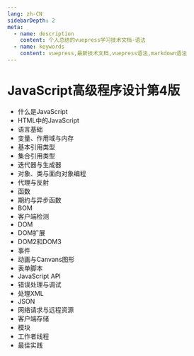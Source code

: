 ```yaml
---
lang: zh-CN
sidebarDepth: 2
meta:
  - name: description
    content: 个人总结的vuepress学习技术文档-语法
  - name: keywords
    content: vuepress,最新技术文档,vuepress语法,markdown语法
---
```


# JavaScript高级程序设计第4版
- 什么是JavaScript
- HTML中的JavaScript
- 语言基础
- 变量、作用域与内存
- 基本引用类型
- 集合引用类型
- 迭代器与生成器
- 对象、类与面向对象编程
- 代理与反射
- 函数
- 期约与异步函数
- BOM
- 客户端检测
- DOM
- DOM扩展
- DOM2和DOM3
- 事件
- 动画与Canvans图形
- 表单脚本
- JavaScript API
- 错误处理与调试
- 处理XML
- JSON
- 网络请求与远程资源
- 客户端存储
- 模块
- 工作者线程
- 最佳实践